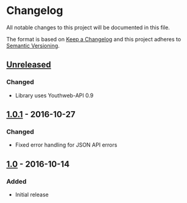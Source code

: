 # Changelog

All notable changes to this project will be documented in this file.

The format is based on [Keep a Changelog](http://keepachangelog.com/)
and this project adheres to [Semantic Versioning](http://semver.org/).

## [Unreleased]

### Changed
- Library uses Youthweb-API 0.9

## [1.0.1] - 2016-10-27
### Changed
- Fixed error handling for JSON API errors

## [1.0] - 2016-10-14
### Added
- Initial release

[Unreleased]: https://github.com/youthweb/oauth2-youthweb/compare/1.0.1...HEAD
[1.0.1]: https://github.com/youthweb/oauth2-youthweb/compare/1.0.0...1.0.1
[1.0]: https://github.com/youthweb/oauth2-youthweb/compare/2ab1e2eefcf5ef86de03995ce5e804b24a2b118d...1.0.0
